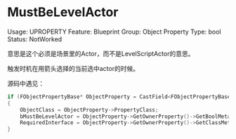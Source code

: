 # MustBeLevelActor

Usage: UPROPERTY
Feature: Blueprint
Group: Object Property
Type: bool
Status: NotWorked

意思是这个必须是场景里的Actor，而不是LevelScriptActor的意思。

触发时机在用箭头选择的当前选中actor的时候。

源码中遇见：

```cpp
if (FObjectPropertyBase* ObjectProperty = CastField<FObjectPropertyBase>(Property))
{
	ObjectClass = ObjectProperty->PropertyClass;
	bMustBeLevelActor = ObjectProperty->GetOwnerProperty()->GetBoolMetaData(TEXT("MustBeLevelActor"));
	RequiredInterface = ObjectProperty->GetOwnerProperty()->GetClassMetaData(TEXT("MustImplement"));
}
```